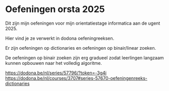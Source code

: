 # Oefeningen orsta 2025

Dit zijn mijn oefeningen voor mijn orientatiestage informatica aan de ugent 2025.

Hier vind je ze verwerkt in dodona oefeningreeksen.

Er zijn oefeningen op dictionaries en oefeningen op binair/linear zoeken.

De oefeningen op binair zoeken zijn erg gradueel zodat leerlingen langzaam kunnen opbouwen naar het volledig algoritme.

https://dodona.be/nl/series/57796/?token=-3g4i
https://dodona.be/nl/courses/3707#series-57670-oefeningenreeks-dictionaries
